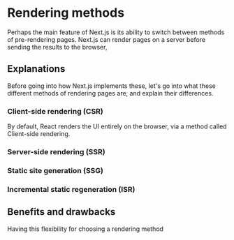 # Rendering methods

Perhaps the main feature of Next.js is its ability to switch between methods of pre-rendering pages. Next.js can render pages on a server before sending the results to the browser,

## Explanations

Before going into how Next.js implements these, let's go into what these different methods of rendering pages are, and explain their differences.

### Client-side rendering (CSR)

By default, React renders the UI entirely on the browser, via a method called Client-side rendering.

### Server-side rendering (SSR)

### Static site generation (SSG)

### Incremental static regeneration (ISR)

## Benefits and drawbacks

Having this flexibility for choosing a rendering method
